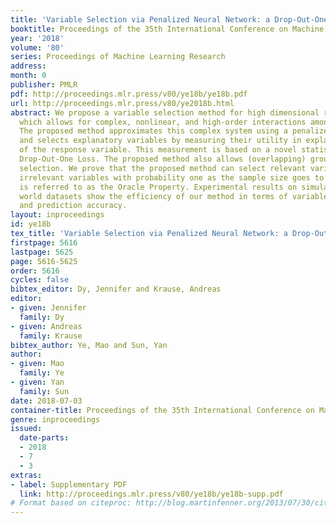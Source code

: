 ```yaml
---
title: 'Variable Selection via Penalized Neural Network: a Drop-Out-One Loss Approach'
booktitle: Proceedings of the 35th International Conference on Machine Learning
year: '2018'
volume: '80'
series: Proceedings of Machine Learning Research
address: 
month: 0
publisher: PMLR
pdf: http://proceedings.mlr.press/v80/ye18b/ye18b.pdf
url: http://proceedings.mlr.press/v80/ye2018b.html
abstract: We propose a variable selection method for high dimensional regression models,
  which allows for complex, nonlinear, and high-order interactions among variables.
  The proposed method approximates this complex system using a penalized neural network
  and selects explanatory variables by measuring their utility in explaining the variance
  of the response variable. This measurement is based on a novel statistic called
  Drop-Out-One Loss. The proposed method also allows (overlapping) group variable
  selection. We prove that the proposed method can select relevant variables and exclude
  irrelevant variables with probability one as the sample size goes to infinity, which
  is referred to as the Oracle Property. Experimental results on simulated and real
  world datasets show the efficiency of our method in terms of variable selection
  and prediction accuracy.
layout: inproceedings
id: ye18b
tex_title: 'Variable Selection via Penalized Neural Network: a Drop-Out-One Loss Approach'
firstpage: 5616
lastpage: 5625
page: 5616-5625
order: 5616
cycles: false
bibtex_editor: Dy, Jennifer and Krause, Andreas
editor:
- given: Jennifer
  family: Dy
- given: Andreas
  family: Krause
bibtex_author: Ye, Mao and Sun, Yan
author:
- given: Mao
  family: Ye
- given: Yan
  family: Sun
date: 2018-07-03
container-title: Proceedings of the 35th International Conference on Machine Learning
genre: inproceedings
issued:
  date-parts:
  - 2018
  - 7
  - 3
extras:
- label: Supplementary PDF
  link: http://proceedings.mlr.press/v80/ye18b/ye18b-supp.pdf
# Format based on citeproc: http://blog.martinfenner.org/2013/07/30/citeproc-yaml-for-bibliographies/
---
```

